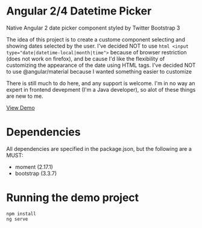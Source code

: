 # Angular 2/4 Datetime Picker

Native Angular 2 date picker component styled by Twitter Bootstrap 3

The idea of this project is to create a custome component selecting and showing dates selected by the user.
I've decided NOT to use ```html <input type="date|datetime-local|month|time">``` because of browser restriction (does not work on firefox), and be cause I'd like the flexibility of customizing the appearance of the date using HTML tags.
I've decided NOT to use @angular/material because I wanted something easier to customize

There is still much to do here, and any support is welcome.
I'm in no way an expert in frontend devepment (I'm a Java developer), so alot of these things are new to me.

[View Demo](https://novalinc.github.io/datepicker)

# Dependencies
All dependencies are specified in the package.json, but the following are a MUST:
* moment (2.17.1)
* bootstrap (3.3.7)

# Running the demo project

```shell
npm install
ng serve
```

